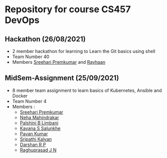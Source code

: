# Repository for course CS457 DevOps

## Hackathon (26/08/2021)
  - 2 member hackathon for learning to Learn the Git basics using shell
  - Team Number 40 
  - Members [Sreehari Premkumar](https://github.com/sreeharipremkumar/DevOps) and [Rayhaan](https://github.com/rayhaan4436/DevOps)


## MidSem-Assignment (25/09/2021)
  - 8 member team assignment to learn basics of Kubernetes, Ansible and Docker
  - Team Number 4
  - Members :
      - [Sreehari Premkumar](https://github.com/sreeharipremkumar/DevOps)
      - [Neha Mahindrakar](https://github.com/NehaMahindrakar/CS457_DevOps)
      - [Palshini B Limbani](https://github.com/Palshini-B-Limbani/devops#devops)
      - [Kavana S Salunkhe](https://github.com/KAVANA-S-SALUNKHE/Devops_midterm_assignment)
      - [Pavan Kumar](https://github.com/Pavan0604/Devops)
      - [Sripathi Kalyan](https://github.com/Sripathikalyan/Devops)
      - [Darshan R P](https://github.com/Darshandacchu/DevOps)
      - [Raghuprasad J N](https://github.com/RaghuPrasadJN/DevOps)

